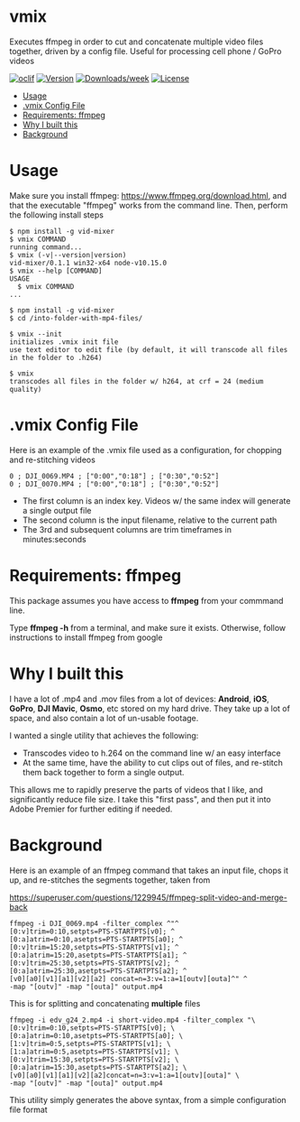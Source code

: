 vmix
=======

Executes ffmpeg in order to cut and concatenate multiple video files together, driven by a config file.  Useful for processing cell phone / GoPro videos

[![oclif](https://img.shields.io/badge/cli-oclif-brightgreen.svg)](https://oclif.io)
[![Version](https://img.shields.io/npm/v/vid-mixer.svg)](https://npmjs.org/package/vid-mixer)
[![Downloads/week](https://img.shields.io/npm/dw/vid-mixer.svg)](https://npmjs.org/package/vid-mixer)
[![License](https://img.shields.io/npm/l/vid-mixer.svg)](https://github.com/devsign-consulting/vid-mixer/blob/master/package.json)

<!-- toc -->
* [Usage](#usage)
* [.vmix Config File](#vmix-config-file)
* [Requirements: ffmpeg](#requirements-ffmpeg)
* [Why I built this](#why-i-built-this)
* [Background](#background)
<!-- tocstop -->
# Usage
Make sure you install ffmpeg: 
https://www.ffmpeg.org/download.html, and that the executable "ffmpeg" works from the command line.  Then, perform the following install steps
<!-- usage -->
```sh-session
$ npm install -g vid-mixer
$ vmix COMMAND
running command...
$ vmix (-v|--version|version)
vid-mixer/0.1.1 win32-x64 node-v10.15.0
$ vmix --help [COMMAND]
USAGE
  $ vmix COMMAND
...
```
<!-- usagestop -->
```sh-session
$ npm install -g vid-mixer
$ cd /into-folder-with-mp4-files/

$ vmix --init
initializes .vmix init file
use text editor to edit file (by default, it will transcode all files in the folder to .h264)

$ vmix
transcodes all files in the folder w/ h264, at crf = 24 (medium quality)

```
# .vmix Config File
Here is an example of the .vmix file used as a configuration, for chopping and re-stitching videos
```
0 ; DJI_0069.MP4 ; ["0:00","0:18"] ; ["0:30","0:52"]
0 ; DJI_0070.MP4 ; ["0:00","0:18"] ; ["0:30","0:52"]
```
* The first column is an index key. Videos w/ the same index will generate a single output file
* The second column is the input filename, relative to the current path
* The 3rd and subsequent columns are trim timeframes in minutes:seconds


# Requirements: ffmpeg
This package assumes you have access to **ffmpeg** from your commmand line.

Type **ffmpeg -h** from a terminal, and make sure it exists.  Otherwise, follow instructions to install ffmpeg from google

# Why I built this
I have a lot of .mp4 and .mov files from a lot of devices: **Android**, **iOS**, **GoPro**, **DJI Mavic**, **Osmo**, etc stored on my hard drive.  They take up a lot of space, and also contain a lot of un-usable footage.

I wanted a single utility that achieves the following:
* Transcodes video to h.264 on the command line w/ an easy interface
* At the same time, have the ability to cut clips out of files, and re-stitch them back together to form a single output.

This allows me to rapidly preserve the parts of videos that I like, and significantly reduce file size. I take this "first pass", and then put it into Adobe Premier for further editing if needed.


# Background
Here is an example of an ffmpeg command that takes an input file, chops it up, and re-stitches the segments together, taken from

https://superuser.com/questions/1229945/ffmpeg-split-video-and-merge-back

```
ffmpeg -i DJI_0069.mp4 -filter_complex ^"^
[0:v]trim=0:10,setpts=PTS-STARTPTS[v0]; ^
[0:a]atrim=0:10,asetpts=PTS-STARTPTS[a0]; ^
[0:v]trim=15:20,setpts=PTS-STARTPTS[v1]; ^
[0:a]atrim=15:20,asetpts=PTS-STARTPTS[a1]; ^
[0:v]trim=25:30,setpts=PTS-STARTPTS[v2]; ^
[0:a]atrim=25:30,asetpts=PTS-STARTPTS[a2]; ^
[v0][a0][v1][a1][v2][a2] concat=n=3:v=1:a=1[outv][outa]^" ^
-map "[outv]" -map "[outa]" output.mp4
```

This is for splitting and concatenating **multiple** files
```
ffmpeg -i edv_g24_2.mp4 -i short-video.mp4 -filter_complex "\
[0:v]trim=0:10,setpts=PTS-STARTPTS[v0]; \
[0:a]atrim=0:10,asetpts=PTS-STARTPTS[a0]; \
[1:v]trim=0:5,setpts=PTS-STARTPTS[v1]; \
[1:a]atrim=0:5,asetpts=PTS-STARTPTS[v1]; \
[0:v]trim=15:30,setpts=PTS-STARTPTS[v2]; \
[0:a]atrim=15:30,asetpts=PTS-STARTPTS[a2]; \
[v0][a0][v1][a1][v2][a2]concat=n=3:v=1:a=1[outv][outa]" \
-map "[outv]" -map "[outa]" output.mp4
```

This utility simply generates the above syntax, from a simple configuration file format
